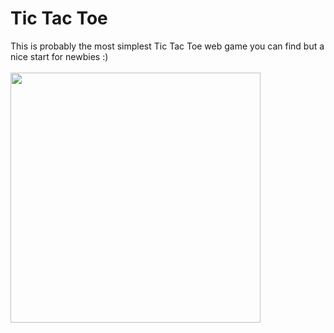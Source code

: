 # Tic Tac Toe
This is probably the most simplest Tic Tac Toe web game you can find but a nice start for newbies :)
<br>
<br>
<img src="https://www.sagital.net/tictactoe.jpg" alt="" width="400px">
